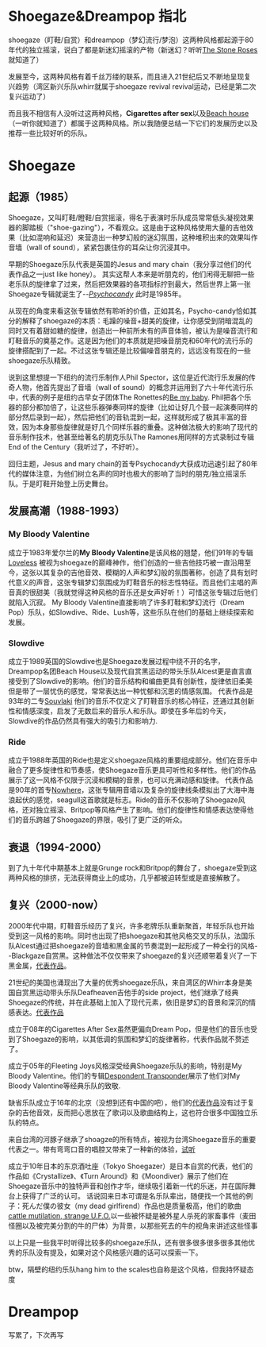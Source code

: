 # Shoegaze&Dreampop 指北

shoegaze（盯鞋/自赏）和dreampop（梦幻流行/梦泡）这两种风格都起源于80年代的独立摇滚，说白了都是新迷幻摇滚的产物（新迷幻？听听[The Stone Roses](https://www.youtube.com/watch?v=6zDYMLtVJ4g)就知道了）

发展至今，这两种风格有着千丝万缕的联系，而且进入21世纪后又不断地呈现复兴趋势（湾区新兴乐队whirr就属于shoegaze revival revival运动，已经是第二次复兴运动了）

而且我不相信有人没听过这两种风格，**Cigarettes after sex**以及[Beach house](https://www.youtube.com/watch?v=RBtlPT23PTM )（一听你就知道了）都属于这两种风格。所以我随便总结一下它们的发展历史以及推荐一些比较好听的乐队。


# Shoegaze

## 起源（1985）
Shoegaze，又叫盯鞋/瞪鞋/自赏摇滚，得名于表演时乐队成员常常低头凝视效果器的脚踏板（"shoe-gazing"），不看观众。这是由于这种风格使用大量的吉他效果（比如混响和延迟）来营造出一种梦幻般的迷幻氛围，这种堆积出来的效果叫作音墙（wall of sound），紧紧包裹住你的耳朵让你沉浸其中。

早期的Shoegaze乐队代表是英国的Jesus and mary chain（我分享过他们的代表作品之一just like honey）。 其实这帮人本来是听朋克的，他们闲得无聊把一些老乐队的旋律拿了过来，然后把效果器的各项指标拧到最大，然后世界上第一张Shoegaze专辑就诞生了--_[Psychocandy](https://en.wikipedia.org/wiki/Psychocandy)_ 此时是1985年。

从现在的角度来看这张专辑依然有聆听的价值，正如其名，Psycho-candy恰如其分的解释了shoegaze的本质：毛躁的噪音+甜美的旋律，让你感受到阴暗混乱的同时又有着甜如糖的旋律，创造出一种前所未有的声音体验，被认为是噪音流行和盯鞋音乐的奠基之作。这是因为他们的本质就是把噪音朋克和60年代的流行乐的旋律搭配到了一起。不过这张专辑还是比较偏噪音朋克的，远远没有现在的一些shoegaze乐队精致。

说到这里想提一下纽约的流行乐制作人Phil Spector，这位是近代流行乐发展的传奇人物，他首先提出了音墙（wall of sound）的概念并运用到了六十年代流行乐中，代表的例子是纽约古早女子团体The Ronettes的[Be my baby](https://www.youtube.com/watch?v=jSPpbOGnFgk). Phil把各个乐器的部分都加倍了，让这些乐器弹奏同样的旋律（比如让好几个鼓一起演奏同样的部分然后录到一起），然后把他们的音轨混到一起，这样就形成了极其丰富的音效，因为本身那些旋律就是好几个同样乐器的重叠。这种做法极大的影响了现代的音乐制作技术，他甚至给著名的朋克乐队The Ramones用同样的方式录制过专辑End of the Century（我听过了，不好听）。

回归主题，Jesus and mary chain的首专Psychocandy大获成功迅速引起了80年代的媒体注意，为他们树立名声的同时也极大的影响了当时的朋克/独立摇滚乐队。于是盯鞋开始登上历史舞台。

## 发展高潮（1988-1993）
### My Bloody Valentine
成立于1983年爱尔兰的**My Bloody Valentine**是该风格的翘楚，他们91年的专辑[Loveless](https://www.youtube.com/watch?v=hBcRTjNig2Q) 被视为shoegaze的巅峰神作，他们创造的一些吉他技巧被一直沿用至今，这张以其复杂的吉他音效、模糊的人声和梦幻般的氛围著称，创造了具有划时代意义的声音，这张专辑梦幻氛围成为盯鞋音乐的标志性特征。而且他们主唱的声音真的很甜美（我就觉得这种风格的音乐还是女声好听！）可惜这张专辑过后他们就陷入沉寂。
My Bloody Valentine直接影响了许多盯鞋和梦幻流行（Dream Pop）乐队，如Slowdive、Ride、Lush等，这些乐队在他们的基础上继续探索和发展。

### Slowdive
成立于1989英国的Slowdive也是Shoegaze发展过程中绕不开的名字，Dreampop名团Beach House以及现代自赏黑运动的带头乐队Alcest更是直言直接受到了Slowdive的影响。他们的音乐结构和编曲更具有创新性，旋律依旧柔美但是带了一层忧伤的感觉，常常表达出一种忧郁和沉思的情感氛围。
代表作品是93年的二专[Souvlaki](https://www.youtube.com/watch?v=MKYY0IlTMw4)
他们的音乐不仅定义了盯鞋音乐的核心特征，还通过其创新性和情感深度，启发了无数后来的音乐人和乐队。即使在多年后的今天，Slowdive的作品仍然具有强大的吸引力和影响力.

### Ride
成立于1988年英国的Ride也是定义shoegaze风格的重要组成部分。他们在音乐中融合了更多旋律性和节奏感，使Shoegaze音乐更具可听性和多样性。他们的作品展示了这一风格不仅限于沉浸和模糊的音景，也可以充满动感和旋律。
代表作品是90年的首专[Nowhere](https://www.youtube.com/watch?v=In9yq3oNqCg)，这张专辑用音墙以及复杂的旋律线条模拟出了大海中海浪起伏的感觉，seagull这首歌就是标志。Ride的音乐不仅影响了Shoegaze风格，还对独立摇滚、Britpop等风格产生了影响。他们的旋律性和情感表达使得他们的音乐跨越了Shoegaze的界限，吸引了更广泛的听众。

## 衰退（1994-2000）
到了九十年代中期基本上就是Grunge rock和Britpop的舞台了，shoegaze受到这两种风格的排挤，无法获得商业上的成功，几乎都被迫转型或是直接解散了。

## 复兴（2000-now）
2000年代中期，盯鞋音乐经历了复兴，许多老牌乐队重新聚首，年轻乐队也开始受到这一风格的影响。同时也出现了把shoegaze和其他风格交叉的乐队，法国乐队Alcest通过把shoegaze的音墙和黑金属的节奏混到一起形成了一种全行的风格--Blackgaze自赏黑。这种做法不仅仅带来了shoegaze的复兴还顺带着复兴了一下黑金属，[代表作品](https://www.youtube.com/watch?v=4PmCb9OiFYQ)。

21世纪的美国也涌现出了大量的优秀shoegaze乐队，来自湾区的Whirr本身是美国自赏黑运动带头乐队Deafheaven吉他手的side project，他们继承了经典Shoegaze的传统，并在此基础上加入了现代元素，依旧是梦幻的音景和深沉的情感表达。[代表作品](https://www.youtube.com/watch?v=MyJNMgZpNl0)

成立于08年的Cigarettes After Sex虽然更偏向Dream Pop，但是他们的音乐也受到了Shoegaze的影响，以其低调的氛围和梦幻的旋律著称，代表作品就不赘述了。

成立于05年的Fleeting Joys风格深受经典Shoegaze乐队的影响，特别是My Bloody Valentine。他们的专辑[Despondent Transponder](https://www.youtube.com/watch?v=U5jHUNyC0dc)展示了他们对My Bloody Valentine等经典乐队的致敬.

缺省乐队成立于16年的北京（没想到还有中国的吧），他们的[代表作品](https://www.youtube.com/watch?v=g8hel5r2Mks)没有过于复杂的吉他音效，反而把心思放在了歌词以及歌曲结构上，这也符合很多中国独立乐队的特点。

来自台湾的河豚子继承了shoagze的所有特点，被视为台湾Shoegaze音乐的重要代表之一。带有弯弯口音的唱腔又带来了一种新的体验，[试听](https://www.youtube.com/watch?v=j8C2YqnWzFg)

成立于10年日本的东京酒吐座（Tokyo Shoegazer）是日本自赏的代表，他们的作品如《Crystallize》、《Turn Around》和《Moondiver》展示了他们在Shoegaze音乐中的独特声音和创作才华，继续吸引着新一代的乐迷，并在国际舞台上获得了广泛的认可。
话说回来日本可谓是名乐队辈出，随便找一个其他的例子：死んだ僕の彼女（my dead girlfirend）作品也是质量极高，他们的歌曲[cattle mutilation, strange U.F.O.](https://www.youtube.com/watch?v=t7yggEpMUeg)以一些被怀疑是被外星人杀死的家畜事件（麦田怪圈以及被完美分割的牛的尸体）为背景，以那些死去的牛的视角来讲述这些怪事

以上只是一些我平时听得比较多的shoegaze乐队，还有很多很多很多很多其他优秀的乐队没有提及，如果对这个风格感兴趣的话可以探索一下。

btw，隔壁的纽约乐队hang him to the scales也自称是这个风格，但我持怀疑态度

# Dreampop
写累了，下次再写
